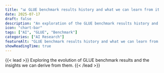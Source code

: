 ```yaml
---
title: "📊 GLUE benchmark results history and what we can learn from it"
date: 2025-07-17
draft: false
description: "An exploration of the GLUE benchmark results history and the insights we can derive from it."
icon: "chart-bar"
tags: ["AI", "GLUE", "Benchmark"]
categories: ["AI Research"]
featureAlt: "GLUE benchmark results history and what we can learn from it"
showReadingTime: true
---
```


{{< lead >}}
Exploring the evolution of GLUE benchmark results and the insights we can derive from them.
{{< /lead >}}

